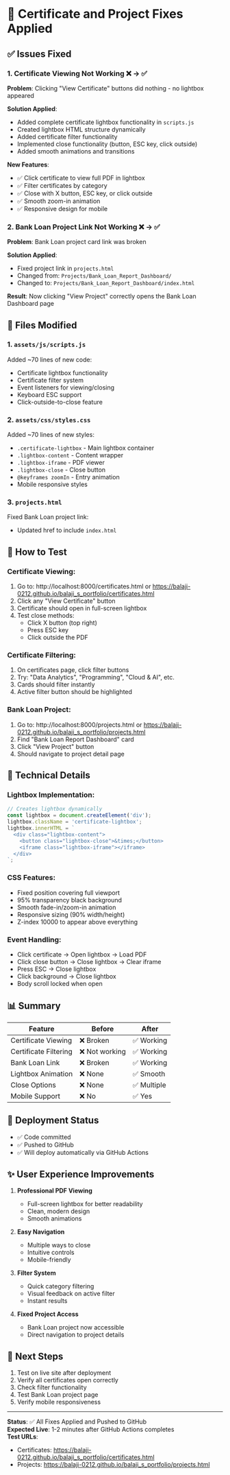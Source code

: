 # 🔧 Certificate and Project Fixes Applied

## ✅ Issues Fixed

### 1. Certificate Viewing Not Working ❌ → ✅
**Problem**: Clicking "View Certificate" buttons did nothing - no lightbox appeared

**Solution Applied**:
- Added complete certificate lightbox functionality in `scripts.js`
- Created lightbox HTML structure dynamically
- Added certificate filter functionality
- Implemented close functionality (button, ESC key, click outside)
- Added smooth animations and transitions

**New Features**:
- ✅ Click certificate to view full PDF in lightbox
- ✅ Filter certificates by category
- ✅ Close with X button, ESC key, or click outside
- ✅ Smooth zoom-in animation
- ✅ Responsive design for mobile

### 2. Bank Loan Project Link Not Working ❌ → ✅
**Problem**: Bank Loan project card link was broken

**Solution Applied**:
- Fixed project link in `projects.html`
- Changed from: `Projects/Bank_Loan_Report_Dashboard/`
- Changed to: `Projects/Bank_Loan_Report_Dashboard/index.html`

**Result**: Now clicking "View Project" correctly opens the Bank Loan Dashboard page

## 📝 Files Modified

### 1. `assets/js/scripts.js`
Added ~70 lines of new code:
- Certificate lightbox functionality
- Certificate filter system
- Event listeners for viewing/closing
- Keyboard ESC support
- Click-outside-to-close feature

### 2. `assets/css/styles.css`
Added ~70 lines of new styles:
- `.certificate-lightbox` - Main lightbox container
- `.lightbox-content` - Content wrapper
- `.lightbox-iframe` - PDF viewer
- `.lightbox-close` - Close button
- `@keyframes zoomIn` - Entry animation
- Mobile responsive styles

### 3. `projects.html`
Fixed Bank Loan project link:
- Updated href to include `index.html`

## 🧪 How to Test

### Certificate Viewing:
1. Go to: http://localhost:8000/certificates.html or https://balaji-0212.github.io/balaji_s_portfolio/certificates.html
2. Click any "View Certificate" button
3. Certificate should open in full-screen lightbox
4. Test close methods:
   - Click X button (top right)
   - Press ESC key
   - Click outside the PDF

### Certificate Filtering:
1. On certificates page, click filter buttons
2. Try: "Data Analytics", "Programming", "Cloud & AI", etc.
3. Cards should filter instantly
4. Active filter button should be highlighted

### Bank Loan Project:
1. Go to: http://localhost:8000/projects.html or https://balaji-0212.github.io/balaji_s_portfolio/projects.html
2. Find "Bank Loan Report Dashboard" card
3. Click "View Project" button
4. Should navigate to project detail page

## 🎨 Technical Details

### Lightbox Implementation:
```javascript
// Creates lightbox dynamically
const lightbox = document.createElement('div');
lightbox.className = 'certificate-lightbox';
lightbox.innerHTML = `
  <div class="lightbox-content">
    <button class="lightbox-close">&times;</button>
    <iframe class="lightbox-iframe"></iframe>
  </div>
`;
```

### CSS Features:
- Fixed position covering full viewport
- 95% transparency black background
- Smooth fade-in/zoom-in animation
- Responsive sizing (90% width/height)
- Z-index 10000 to appear above everything

### Event Handling:
- Click certificate → Open lightbox → Load PDF
- Click close button → Close lightbox → Clear iframe
- Press ESC → Close lightbox
- Click background → Close lightbox
- Body scroll locked when open

## 📊 Summary

| Feature | Before | After |
|---------|--------|-------|
| Certificate Viewing | ❌ Broken | ✅ Working |
| Certificate Filtering | ❌ Not working | ✅ Working |
| Bank Loan Link | ❌ Broken | ✅ Working |
| Lightbox Animation | ❌ None | ✅ Smooth |
| Close Options | ❌ None | ✅ Multiple |
| Mobile Support | ❌ No | ✅ Yes |

## 🚀 Deployment Status

- ✅ Code committed
- ✅ Pushed to GitHub
- ✅ Will deploy automatically via GitHub Actions

## ✨ User Experience Improvements

1. **Professional PDF Viewing**
   - Full-screen lightbox for better readability
   - Clean, modern design
   - Smooth animations

2. **Easy Navigation**
   - Multiple ways to close
   - Intuitive controls
   - Mobile-friendly

3. **Filter System**
   - Quick category filtering
   - Visual feedback on active filter
   - Instant results

4. **Fixed Project Access**
   - Bank Loan project now accessible
   - Direct navigation to project details

## 🎯 Next Steps

1. Test on live site after deployment
2. Verify all certificates open correctly
3. Check filter functionality
4. Test Bank Loan project page
5. Verify mobile responsiveness

---

**Status**: ✅ All Fixes Applied and Pushed to GitHub  
**Expected Live**: 1-2 minutes after GitHub Actions completes  
**Test URLs**:
- Certificates: https://balaji-0212.github.io/balaji_s_portfolio/certificates.html
- Projects: https://balaji-0212.github.io/balaji_s_portfolio/projects.html
